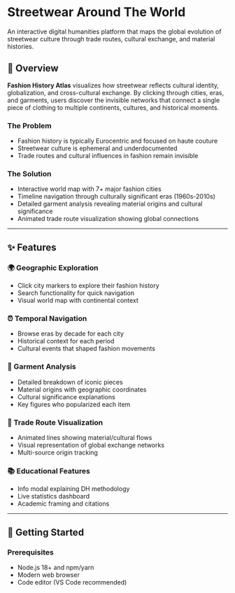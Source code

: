 # Streetwear Around The World

An interactive digital humanities platform that maps the global evolution of streetwear culture through trade routes, cultural exchange, and material histories.

## 📖 Overview

**Fashion History Atlas** visualizes how streetwear reflects cultural identity, globalization, and cross-cultural exchange. By clicking through cities, eras, and garments, users discover the invisible networks that connect a single piece of clothing to multiple continents, cultures, and historical moments.

### The Problem
- Fashion history is typically Eurocentric and focused on haute couture
- Streetwear culture is ephemeral and underdocumented
- Trade routes and cultural influences in fashion remain invisible

### The Solution
- Interactive world map with 7+ major fashion cities
- Timeline navigation through culturally significant eras (1960s-2010s)
- Detailed garment analysis revealing material origins and cultural significance
- Animated trade route visualization showing global connections

---

## ✨ Features

### 🌍 Geographic Exploration
- Click city markers to explore their fashion history
- Search functionality for quick navigation
- Visual world map with continental context

### ⏰ Temporal Navigation
- Browse eras by decade for each city
- Historical context for each period
- Cultural events that shaped fashion movements

### 👕 Garment Analysis
- Detailed breakdown of iconic pieces
- Material origins with geographic coordinates
- Cultural significance explanations
- Key figures who popularized each item

### 🔗 Trade Route Visualization
- Animated lines showing material/cultural flows
- Visual representation of global exchange networks
- Multi-source origin tracking

### 📚 Educational Features
- Info modal explaining DH methodology
- Live statistics dashboard
- Academic framing and citations

---

## 🚀 Getting Started

### Prerequisites
- Node.js 18+ and npm/yarn
- Modern web browser
- Code editor (VS Code recommended)

